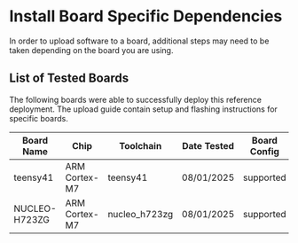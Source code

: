 # Install Board Specific Dependencies

In order to upload software to a board, additional steps may need to be taken depending on the board you are using.

## List of Tested Boards
The following boards were able to successfully deploy this reference deployment. The upload guide contain setup and flashing instructions for specific boards.

| Board Name        | Chip              | Toolchain     | Date Tested   | Board Config  | Upload Guide          | Notes                        |
| ----------------- | ----------------- | ------------- | ------------- | ------------- | --------------------- | ---------------------------- |
| teensy41          | ARM Cortex-M7     | teensy41      | 08/01/2025    | supported     | [README][teensy]      |                              |
| NUCLEO-H723ZG     | ARM Cortex-M7     | nucleo_h723zg | 08/01/2025    | supported     | [README][stm32]       | Requires two USB Connecitons |




<!-- Links -->
[stm32]: ../uploading/stm32/stm32.md
[teensy]: ../uploading/teensy.md